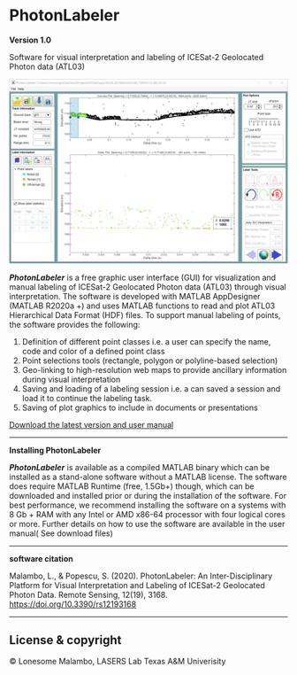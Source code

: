 # PhotonLabeler

**Version 1.0**

Software for visual interpretation and labeling of ICESat-2 Geolocated Photon data (ATL03)

![alt text](https://github.com/Oht0nger/PhoLabeler/blob/master/PhotonLabe.png?raw=true "PhotonLabeler UI")

**_PhotonLabeler_** is a free graphic user interface (GUI) for visualization and manual labeling of ICESat-2 Geolocated Photon data (ATL03) through visual interpretation. The software is developed with MATLAB AppDesigner (MATLAB R2020a +) and uses MATLAB functions to read and plot ATL03 Hierarchical Data Format (HDF) files. To support manual labeling of points, the software provides the following:
1) Definition of different point classes i.e. a user can specify the name, code and color of a defined point class
2) Point selections tools (rectangle, polygon or polyline-based selection)
3) Geo-linking to high-resolution web maps to provide ancillary information during visual interpretation
4) Saving and loading of a labeling session i.e. a can saved a session and load it to continue the labeling task.
5) Saving of plot graphics to include in documents or presentations

<a href = https://github.com/Oht0nger/PhoLabeler/releases>Download the latest version and user manual</a>

---
**Installing PhotonLabeler**

**_PhotonLabeler_** is available as a compiled MATLAB binary which can be installed as a stand-alone software without a MATLAB license. The software does require MATLAB Runtime (free, 1.5Gb+) though, which can be downloaded and installed prior or during the installation of the software. For best performance, we recommend installing the software on a systems with 8 Gb + RAM with any Intel or AMD x86-64 processor with four logical cores or more. Further details on how to use the software are available in the user manual( See download files)

---
**software citation**

Malambo, L., & Popescu, S. (2020). PhotonLabeler: An Inter-Disciplinary Platform for Visual Interpretation and Labeling of ICESat-2 Geolocated Photon Data. Remote Sensing, 12(19), 3168. https://doi.org/10.3390/rs12193168

---
## License & copyright

© Lonesome Malambo, LASERS Lab Texas A&M Univerisity
